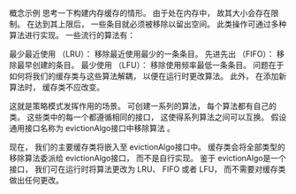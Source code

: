 概念示例思考一下构建内存缓存的情形。 由于处在内存中， 故其大小会存在限制。 在达到其上限后， 一些条目就必须被移除以留出空间。此类操作可通过多种算法进行实现。 一些流行的算法有：最少最近使用 （LRU）： 移除最近使用最少的一条条目。先进先出 （FIFO）： 移除最早创建的条目。最少使用 （LFU）： 移除使用频率最低一条条目。问题在于如何将我们的缓存类与这些算法解耦， 以便在运行时更改算法。 此外， 在添加新算法时， 缓存类不应改变。这就是策略模式发挥作用的场景。 可创建一系列的算法， 每个算法都有自己的类。 这些类中的每一个都遵循相同的接口，这使得系列算法之间可以互换。 假设通用接口名称为 evictionAlgo接口中移除算法 。现在， 我们的主要缓存类将嵌入至 evictionAlgo接口中。 缓存类会将全部类型的移除算法委派给 evictionAlgo接口， 而不是自行实现。 鉴于 evictionAlgo是一个接口， 我们可在运行时将算法更改为 LRU、 FIFO 或者 LFU， 而不需要对缓存类做出任何更改。